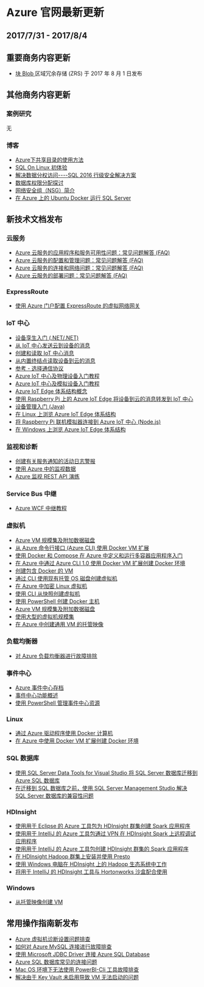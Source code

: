 <properties
	pageTitle="Azure 官网本周更新 | Azure"
    description="Azure 官网本周更新"
    services=""
    documentationCenter=""
    authors=""
    manager=""
    editor=""
    tags=""/>

<tags ms.service="weekly-updates" ms.date="" wacn.date="" wacn.lang="cn"/>

# Azure 官网最新更新
## 2017/7/31 - 2017/8/4
## 重要商务内容更新
<ul>
<li><a id="weekly-updates-7-31_blob" href="/pricing/details/storage/blob/">块 Blob </a>区域冗余存储 (ZRS) 于 2017 年 8 月 1 日发布
</li>
</ul>

## 其他商务内容更新
### 案例研究
无

### 博客
<ul>
<li><a id="weekly-updates-7-31_blog-HowtoUseSharedCatalogonAzure" href="/blog/2017/08/04/HowtoUseSharedCatalogonAzure/">Azure下共享目录的使用方法</a></li>
<li><a id="weekly-updates-7-31_blog-SQLonLinuxIntro" href="/blog/2017/08/04/SQLonLinuxIntro/">SQL On Linux 初体验</a></li>
<li><a id="weekly-updates-7-31_blog-DataDecentralizedAccessSolution-SQL2016SecuritySolution" href="/blog/2017/08/04/DataDecentralizedAccessSolution-SQL2016SecuritySolution/">解决数据分权访问----SQL 2016 行级安全解决方案</a></li>
<li><a id="weekly-updates-7-31_blog-DatabaseAuthorizationAssignmentIntro" href="/blog/2017/08/04/DatabaseAuthorizationAssignmentIntro/">数据库权限分配探讨</a></li>
<li><a id="weekly-updates-7-31_blog-NSCIntro" href="/blog/2017/08/04/NSCIntro/">网络安全组（NSG）简介</a></li>
<li><a id="weekly-updates-7-31_blog-RunSQLServerOnAzureUbuntuDocker" href="/blog/2017/08/04/RunSQLServerOnAzureUbuntuDocker/">在 Azure 上的 Ubuntu Docker 运行 SQL Server</a></li>
</ul>

## 新技术文档发布
### 云服务
<ul>
<li><a id="weekly-updates-7-31_docs-cloud-services-application-and-service-availability-faq" href="//docs.azure.cn/zh-cn/cloud-services/cloud-services-application-and-service-availability-faq">Azure 云服务的应用程序和服务可用性问题：常见问题解答 (FAQ)</a></li>
<li><a id="weekly-updates-7-31_docs-cloud-services-configuration-and-management-faq" href="//docs.azure.cn/zh-cn/cloud-services/cloud-services-configuration-and-management-faq">Azure 云服务的配置和管理问题：常见问题解答 (FAQ)</a></li>
<li><a id="weekly-updates-7-31_docs-cloud-services-connectivity-and-networking-faq" href="//docs.azure.cn/zh-cn/cloud-services/cloud-services-connectivity-and-networking-faq">Azure 云服务的连接和网络问题：常见问题解答 (FAQ)</a></li>
<li><a id="weekly-updates-7-31_docs-cloud-services-deployment-faq" href="//docs.azure.cn/zh-cn/cloud-services/cloud-services-deployment-faq">Azure 云服务的部署问题：常见问题解答 (FAQ)</a></li>
</ul>

### ExpressRoute
<ul>
<li><a id="weekly-updates-7-31_docs-expressroute-howto-add-gateway-portal-resource-manager" href="//docs.azure.cn/zh-cn/expressroute/expressroute-howto-add-gateway-portal-resource-manager">使用 Azure 门户配置 ExpressRoute 的虚拟网络网关</a></li>
</ul>

### IoT 中心
<ul>
<li><a id="weekly-updates-7-31_docs-iot-hub-csharp-csharp-twin-getstarted" href="//docs.azure.cn/zh-cn/iot-hub/iot-hub-csharp-csharp-twin-getstarted">设备孪生入门 (.NET/.NET)</a></li>
<li><a id="weekly-updates-7-31_docs-iot-hub-devguide-messages-c2d" href="//docs.azure.cn/zh-cn/iot-hub/iot-hub-devguide-messages-c2d">从 IoT 中心发送云到设备的消息</a></li>
<li><a id="weekly-updates-7-31_docs-iot-hub-devguide-messages-construct" href="//docs.azure.cn/zh-cn/iot-hub/iot-hub-devguide-messages-construct">创建和读取 IoT 中心消息</a></li>
<li><a id="weekly-updates-7-31_docs-iot-hub-devguide-messages-read-builtin" href="//docs.azure.cn/zh-cn/iot-hub/iot-hub-devguide-messages-read-builtin">从内置终结点读取设备到云的消息</a></li>
<li><a id="weekly-updates-7-31_docs-iot-hub-devguide-protocols" href="//docs.azure.cn/zh-cn/iot-hub/iot-hub-devguide-protocols">参考 - 选择通信协议</a></li>
<li><a id="weekly-updates-7-31_docs-iot-hub-get-started-physical" href="//docs.azure.cn/zh-cn/iot-hub/iot-hub-get-started-physical">Azure IoT 中心及物理设备入门教程</a></li>
<li><a id="weekly-updates-7-31_docs-iot-hub-get-started-simulated" href="//docs.azure.cn/zh-cn/iot-hub/iot-hub-get-started-simulated">Azure IoT 中心及模拟设备入门教程</a></li>
<li><a id="weekly-updates-7-31_docs-iot-hub-iot-edge-overview" href="//docs.azure.cn/zh-cn/iot-hub/iot-hub-iot-edge-overview">Azure IoT Edge 体系结构概念</a></li>
<li><a id="weekly-updates-7-31_docs-iot-hub-iot-edge-physical-device" href="//docs.azure.cn/zh-cn/iot-hub/iot-hub-iot-edge-physical-device">使用 Raspberry Pi 上的 Azure IoT Edge 将设备到云的消息转发到 IoT 中心</a></li>
<li><a id="weekly-updates-7-31_docs-iot-hub-java-java-device-management-getstarted" href="//docs.azure.cn/zh-cn/iot-hub/iot-hub-java-java-device-management-getstarted">设备管理入门 (Java)</a></li>
<li><a id="weekly-updates-7-31_docs-iot-hub-linux-iot-edge-get-started" href="//docs.azure.cn/zh-cn/iot-hub/iot-hub-linux-iot-edge-get-started">在 Linux 上浏览 Azure IoT Edge 体系结构</a></li>
<li><a id="weekly-updates-7-31_docs-iot-hub-raspberry-pi-web-simulator-get-started" href="//docs.azure.cn/zh-cn/iot-hub/iot-hub-raspberry-pi-web-simulator-get-started">将 Raspberry Pi 联机模拟器连接到 Azure IoT 中心 (Node.js)</a></li>
<li><a id="weekly-updates-7-31_docs-iot-hub-windows-iot-edge-get-started" href="//docs.azure.cn/zh-cn/iot-hub/iot-hub-windows-iot-edge-get-started">在 Windows 上浏览 Azure IoT Edge 体系结构</a></li>
</ul>

### 监视和诊断
<ul>
<li><a id="weekly-updates-7-31_docs-monitoring-activity-log-alerts-on-service-notifications" href="//docs.azure.cn/zh-cn/monitoring-and-diagnostics/monitoring-activity-log-alerts-on-service-notifications">创建有关服务通知的活动日志警报</a></li>
<li><a id="weekly-updates-7-31_docs-monitoring-data-sources" href="//docs.azure.cn/zh-cn/monitoring-and-diagnostics/monitoring-data-sources">使用 Azure 中的监视数据</a></li>
<li><a id="weekly-updates-7-31_docs-monitoring-rest-api-walkthrough" href="//docs.azure.cn/zh-cn/monitoring-and-diagnostics/monitoring-rest-api-walkthrough">Azure 监视 REST API 演练</a></li>
</ul>

### Service Bus 中继
<ul>
<li><a id="weekly-updates-7-31_docs-service-bus-relay-tutorial" href="//docs.azure.cn/zh-cn/service-bus-relay/service-bus-relay-tutorial">Azure WCF 中继教程</a></li>
</ul>

### 虚拟机
<ul>
<li><a id="weekly-updates-7-31_docs-virtual-machine-scale-sets-attached-disks" href="//docs.azure.cn/zh-cn/virtual-machine-scale-sets/virtual-machine-scale-sets-attached-disks">Azure VM 规模集及附加数据磁盘</a></li>
<li><a id="weekly-updates-7-31_docs-cli-use-docker" href="//docs.azure.cn/zh-cn/virtual-machines/linux/classic/cli-use-docker">从 Azure 命令行接口 (Azure CLI) 使用 Docker VM 扩展</a></li>
<li><a id="weekly-updates-7-31_docs-docker-compose-quickstart" href="//docs.azure.cn/zh-cn/virtual-machines/linux/docker-compose-quickstart">使用 Docker 和 Compose 在 Azure 中定义和运行多容器应用程序入门</a></li>
<li><a id="weekly-updates-7-31_docs-dockerextension-nodejs" href="//docs.azure.cn/zh-cn/virtual-machines/linux/dockerextension-nodejs">在 Azure 中通过 Azure CLI 1.0 使用 Docker VM 扩展创建 Docker 环境</a></li>
<li><a id="weekly-updates-7-31_docs-virtual-machines-linux-cli-sample-create-docker-host" href="//docs.azure.cn/zh-cn/virtual-machines/scripts/virtual-machines-linux-cli-sample-create-docker-host">创建包含 Docker 的 VM</a></li>
<li><a id="weekly-updates-7-31_docs-virtual-machines-linux-cli-sample-create-vm-from-managed-os-disks" href="//docs.azure.cn/zh-cn/virtual-machines/scripts/virtual-machines-linux-cli-sample-create-vm-from-managed-os-disks">通过 CLI 使用现有托管 OS 磁盘创建虚拟机</a></li>
<li><a id="weekly-updates-7-31_docs-virtual-machines-linux-cli-sample-encrypt-vm" href="//docs.azure.cn/zh-cn/virtual-machines/scripts/virtual-machines-linux-cli-sample-encrypt-vm">在 Azure 中加密 Linux 虚拟机</a></li>
<li><a id="weekly-updates-7-31_docs-virtual-machines-linux-cli-sample-create-vm-from-snapshot" href="//docs.azure.cn/zh-cn/virtual-machines/scripts/virtual-machines-linux-cli-sample-create-vm-from-snapshot">使用 CLI 从快照创建虚拟机</a></li>
<li><a id="weekly-updates-7-31_docs-virtual-machines-linux-powershell-sample-create-docker-host" href="//docs.azure.cn/zh-cn/virtual-machines/scripts/virtual-machines-linux-powershell-sample-create-docker-host">使用 PowerShell 创建 Docker 主机</a></li>
<li><a id="weekly-updates-7-31_docs-virtual-machine-scale-sets-attached-disks" href="//docs.azure.cn/zh-cn/virtual-machine-scale-sets/virtual-machine-scale-sets-attached-disks">Azure VM 规模集及附加数据磁盘</a></li>
<li><a id="weekly-updates-7-31_docs-virtual-machine-scale-sets-placement-groups" href="//docs.azure.cn/zh-cn/virtual-machine-scale-sets/virtual-machine-scale-sets-placement-groups">使用大型的虚拟机规模集</a></li>
<li><a id="weekly-updates-7-31_docs-capture-image-resource" href="//docs.azure.cn/zh-cn/virtual-machines/windows/capture-image-resource">在 Azure 中创建通用 VM 的托管映像</a></li>
</ul>

### 负载均衡器
<ul>
<li><a id="weekly-updates-7-31_docs-load-balancer-troubleshoot" href="//docs.azure.cn/zh-cn/load-balancer/load-balancer-troubleshoot">对 Azure 负载均衡器进行故障排除</a></li>
</ul>

### 事件中心
<ul>
<li><a id="weekly-updates-7-31_docs-event-hubs-archive-overview" href="//docs.azure.cn/zh-cn/event-hubs/event-hubs-archive-overview">Azure 事件中心存档</a></li>
<li><a id="weekly-updates-7-31_docs-event-hubs-features" href="//docs.azure.cn/zh-cn/event-hubs/event-hubs-features">事件中心功能概述</a></li>
<li><a id="weekly-updates-7-31_docs-event-hubs-manage-with-ps" href="//docs.azure.cn/zh-cn/event-hubs/event-hubs-manage-with-ps">使用 PowerShell 管理事件中心资源</a></li>
</ul>

### Linux
<ul>
<li><a id="weekly-updates-7-31_docs-docker-machine" href="//docs.azure.cn/zh-cn/virtual-machines/linux/docker-machine">通过 Azure 驱动程序使用 Docker 计算机</a></li>
<li><a id="weekly-updates-7-31_docs-dockerextension" href="//docs.azure.cn/zh-cn/virtual-machines/linux/dockerextension">在 Azure 中使用 Docker VM 扩展创建 Docker 环境</a></li>
</ul>

### SQL 数据库
<ul>
<li><a id="weekly-updates-7-31_docs-sql-database-cloud-migrate-fix-compatibility-issues-SSDT" href="//docs.azure.cn/zh-cn/sql-database/sql-database-cloud-migrate-fix-compatibility-issues-SSDT">使用 SQL Server Data Tools for Visual Studio 将 SQL Server 数据库迁移到 Azure SQL 数据库</a></li>
<li><a id="weekly-updates-7-31_docs-sql-database-cloud-migrate-fix-compatibility-issues-SSMS" href="//docs.azure.cn/zh-cn/sql-database/sql-database-cloud-migrate-fix-compatibility-issues-SSMS">在迁移到 SQL 数据库之前，使用 SQL Server Management Studio 解决 SQL Server 数据库的兼容性问题</a></li>
</ul>

### HDInsight
<ul>
<li><a id="weekly-updates-7-31_docs-hdinsight-apache-spark-eclipse-tool-plugin" href="//docs.azure.cn/zh-cn/hdinsight/hdinsight-apache-spark-eclipse-tool-plugin">使用用于 Eclipse 的 Azure 工具包为 HDInsight 群集创建 Spark 应用程序</a></li>
<li><a id="weekly-updates-7-31_docs-hdinsight-apache-spark-intellij-tool-plugin-debug-jobs-remotely" href="//docs.azure.cn/zh-cn/hdinsight/hdinsight-apache-spark-intellij-tool-plugin-debug-jobs-remotely">使用用于 IntelliJ 的 Azure 工具包通过 VPN 在 HDInsight Spark 上远程调试应用程序</a></li>
<li><a id="weekly-updates-7-31_docs-hdinsight-apache-spark-intellij-tool-plugin" href="//docs.azure.cn/zh-cn/hdinsight/hdinsight-apache-spark-intellij-tool-plugin">使用用于 IntelliJ 的 Azure 工具包创建 HDInsight 群集的 Spark 应用程序</a></li>
<li><a id="weekly-updates-7-31_docs-hdinsight-hadoop-install-presto" href="//docs.azure.cn/zh-cn/hdinsight/hdinsight-hadoop-install-presto">在 HDInsight Hadoop 群集上安装并使用 Presto</a></li>
<li><a id="weekly-updates-7-31_docs-hdinsight-hadoop-windows-tools" href="//docs.azure.cn/zh-cn/hdinsight/hdinsight-hadoop-windows-tools">使用 Windows 电脑在 HDInsight 上的 Hadoop 生态系统中工作</a></li>
<li><a id="weekly-updates-7-31_docs-hdinsight-tools-for-intellij-with-hortonworks-sandbox" href="//docs.azure.cn/zh-cn/hdinsight/hdinsight-tools-for-intellij-with-hortonworks-sandbox">将用于 IntelliJ 的 HDInsight 工具与 Hortonworks 沙盒配合使用</a></li>
</ul>

### Windows
<ul> 
<li><a id="weekly-updates-7-31_docs-create-vm-generalized-managed" href="//docs.azure.cn/zh-cn/virtual-machines/windows/create-vm-generalized-managed">从托管映像创建 VM</a></li>
</ul>

## 常用操作指南新发布
<ul>
<li><a id="weekly-updates-7-31_docs-aog-virtual-machines-qa-diagnostics-settings" href="//docs.azure.cn/zh-cn/articles/compute/aog-virtual-machines-qa-diagnostics-settings">Azure 虚拟机诊断设置问题排查</a></li>
<li><a id="weekly-updates-7-31_docs-aog-mysql-connections-faq" href="//docs.azure.cn/zh-cn/articles/databases/aog-mysql-connections-faq">如何对 Azure MySQL 连接进行故障排查</a></li>
<li><a id="weekly-updates-7-31_docs-aog-sql-database-connect-with-microsoft-jdbc-driver" href="//docs.azure.cn/zh-cn/articles/databases/aog-sql-database-connect-with-microsoft-jdbc-driver">使用 Microsoft JDBC Driver 连接 Azure SQL Database</a></li>
<li><a id="weekly-updates-7-31_docs-aog-sql-database-connection-faq" href="//docs.azure.cn/zh-cn/articles/databases/aog-sql-database-connection-faq">Azure SQL 数据库常见的连接问题</a></li>
<li><a id="weekly-updates-7-31_docs-aog-power-bi-embedded-cli-cannot-be-used-in-mac-os" href="//docs.azure.cn/zh-cn/articles/intelligence-analytics/aog-power-bi-embedded-cli-cannot-be-used-in-mac-os">Mac OS 环境下无法使用 PowerBI-Cli 工具故障排查</a></li>
<li><a id="weekly-updates-7-31_docs-aog-key-vault-qa-cause-vm-boot-error" href="//docs.azure.cn/zh-cn/articles/security-indentity/aog-key-vault-qa-cause-vm-boot-error">解决由于 Key Vault 未启用导致 VM 无法启动的问题</a></li>
</ul>